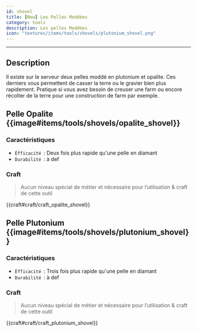 ```yaml
---
id: shovel
title: [New] Les Pelles Moddées
category: tools
description: Les pelles Moddées
icon: "textures/items/tools/shovels/plutonium_shovel.png"
---
```

___
## Description

Il existe sur le serveur deux pelles moddé en plutonium et opalite. Ces derniers vous permettent de casser la terre ou le gravier bien plus rapidement. 
Pratique si vous avez besoin de creuser une farm ou encore récolter de la terre pour une construction de farm par exemple.

## Pelle Opalite {{image#items/tools/shovels/opalite_shovel}}

### Caractéristiques

- ``Éfficacité ``: Deux fois plus rapide qu'une pelle en diamant 
- ``Durabilité ``: à def 

### Craft 

> Aucun niveau spécial de métier et nécessaire pour l’utilisation & craft de cette outil

{{craft#craft/craft_opalite_shovel}} 

## Pelle Plutonium {{image#items/tools/shovels/plutonium_shovel}}

### Caractéristiques

- ``Éfficacité ``: Trois fois plus rapide qu'une pelle en diamant 
- ``Durabilité ``: à def 

### Craft 

> Aucun niveau spécial de métier et nécessaire pour l’utilisation & craft de cette outil

{{craft#craft/craft_plutonium_shovel}} 
